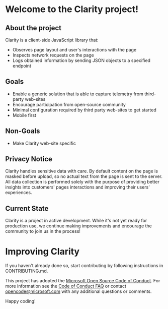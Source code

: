 # Welcome to the Clarity project!

## About the project
Clarity is a client-side JavaScript library that:
* Observes page layout and user's interactions with the page
* Inspects network requests on the page
* Logs obtained information by sending JSON objects to a specified endpoint

## Goals
* Enable a generic solution that is able to capture telemetry from third-party web-sites
* Encourage participation from open-source community
* Minimal configuration required by third party web-sites to get started
* Mobile first

## Non-Goals
* Make Clarity web-site specific

## Privacy Notice
Clarity handles sensitive data with care. By default content on the page is masked before upload, so no actual text from the page is sent to the server.
All data collection is performed solely with the purpose of providing better insights into customers' pages interactions and improving their users' experiences.

## Current State
Clarity is a project in active development. While it's not yet ready for production use, we continue making improvements and encourage the community to join us in the process!  

# Improving Clarity
If you haven't already done so, start contributing by following instructions in CONTRIBUTING.md.

This project has adopted the [Microsoft Open Source Code of Conduct](https://opensource.microsoft.com/codeofconduct/). For more information see the [Code of Conduct FAQ](https://opensource.microsoft.com/codeofconduct/faq/) or contact [opencode@microsoft.com](mailto:opencode@microsoft.com) with any additional questions or comments.

Happy coding!
